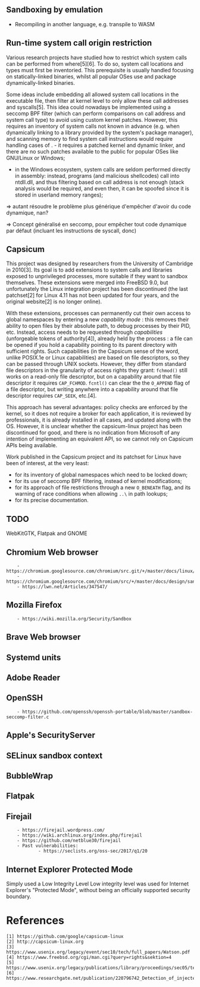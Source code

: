 ## Sandboxing by emulation

- Recompiling in another language, e.g. transpile to WASM

## Run-time system call origin restriction

Various research projects have studied how to restrict which system calls can be performed from where[5][6].
To do so, system call locations and types must first be inventoried. This prerequisite is usually handled focusing on statically-linked binaries, whilst all popular OSes use and package dynamically-linked binaries. 

Some ideas include embedding all allowed system call locations in the executable file, then filter at kernel level to only allow these call addresses and syscalls[5]. This idea could nowadays be implemented using a seccomp BPF filter (which can perform comparisons on call address and system call type) to avoid using custom kernel patches. However, this requires an inventory of system calls not known in advance (e.g. when dynamically linking to a library provided by the system's package manager), and scanning memory to find system call instructions would require handling cases of . - it requires a patched kernel and dynamic linker, and there are no such patches available to the public for popular OSes like GNU/Linux or Windows;
- in the Windows ecosystem, system calls are seldom performed directly in assembly: instead, programs (and malicious shellcodes) call into ntdll.dll, and thus filtering based on call address is not enough (stack analysis would be required, and even then, it can be spoofed since it is stored in userland memory ranges);

=> autant résoudre le problème plus générique d'empêcher d'avoir du code dynamique, nan?

=> Concept généralisé en seccomp, pour empêcher tout code dynamique par défaut (incluant les instructions de syscall, donc)

## Capsicum

This project was designed by researchers from the University of Cambridge in 2010[3]. Its goal is to add extensions to system calls and libraries exposed to unprivileged processes, more suitable if they want to sandbox themselves. These extensions were merged into FreeBSD 9.0, but unfortunately the Linux integration project has been discontinued (the last patchset[2] for Linux 4.11 has not been updated for four years, and the original website[2] is no longer online).

With these extensions, processes can permanently cut their own access to global namespaces by entering a new *capability mode* : this removes their ability to open files by their absolute path, to debug processes by their PID, etc. Instead, access needs to be requested through *capabilities* (unforgeable tokens of authority[4]), already held by the process : a file can be opened if you hold a capability pointing to its parent directory with sufficient rights. Such capabilities (in the Capsicum sense of the word, unlike POSIX.1e or Linux capabilities) are based on file descriptors, so they can be passed through UNIX sockets. However, they differ from standard file descriptors in the granularity of access rights they grant: `fchmod()` still works on a read-only file descriptor, but on a capability around that file descriptor it requires `CAP_FCHMOD`. `fcntl()` can clear the the `O_APPEND` flag of a file descriptor, but writing anywhere into a capability around that file descriptor requires `CAP_SEEK`, etc.[4].

This approach has several advantages: policy checks are enforced by the kernel, so it does not require a broker for each application, it is reviewed by professionals, it is already installed in all cases, and updated along with the OS. However, it is unclear whether the capsicum-linux project has been discontinued for good, and there is no indication from Microsoft of any intention of implementing an equivalent API, so we cannot rely on Capsicum APIs being available.

Work published in the Capsicum project and its patchset for Linux have been of interest, at the very least:
- for its inventory of global namespaces which need to be locked down;
- for its use of seccomp BPF filtering, instead of kernel modifications;
- for its approach of file restrictions through a new `O_BENEATH` flag, and its warning of race conditions when allowing `..\` in path lookups;
- for its precise documentation.

## TODO

WebKitGTK, Flatpak and GNOME

## Chromium Web browser

        - https://chromium.googlesource.com/chromium/src.git/+/master/docs/linux/sandboxing.md
        - https://chromium.googlesource.com/chromium/src/+/master/docs/design/sandbox_faq.md
        - https://lwn.net/Articles/347547/

## Mozilla Firefox

        - https://wiki.mozilla.org/Security/Sandbox

## Brave Web browser

## Systemd units

## Adobe Reader

## OpenSSH

        - https://github.com/openssh/openssh-portable/blob/master/sandbox-seccomp-filter.c

## Apple's SecurityServer

## SELinux sandbox context

## BubbleWrap

##  Flatpak

## Firejail

        - https://firejail.wordpress.com/
        - https://wiki.archlinux.org/index.php/firejail
        - https://github.com/netblue30/firejail
        - Past vulnerabilities:
                - https://seclists.org/oss-sec/2017/q1/20

## Internet Explorer Protected Mode

Simply used a Low Integrity Level 
Low integrity level was used for Internet Explorer's "Protected Mode", without being an officially supported security boundary.

# References

    [1] https://github.com/google/capsicum-linux
    [2] http://capsicum-linux.org
    [3] https://www.usenix.org/legacy/event/sec10/tech/full_papers/Watson.pdf
    [4] https://www.freebsd.org/cgi/man.cgi?query=rights&sektion=4
    [5] https://www.usenix.org/legacy/publications/library/proceedings/sec05/tech/full_papers/linn/linn.pdf
    [6] https://www.researchgate.net/publication/220796742_Detection_of_injected_dynamically_generated_and_obfuscated_malicious_code/

